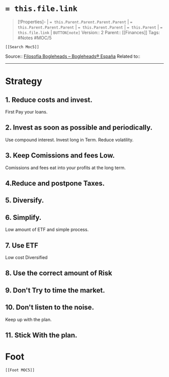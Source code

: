 # `= this.file.link`
>[!Properties]- | `= this.Parent.Parent.Parent.Parent` |  `= this.Parent.Parent.Parent` | `= this.Parent.Parent` | `= this.Parent` | `= this.file.link` | `BUTTON[note]`
>Version:: 2
>Parent:: [[Finances]]
>Tags: #Notes #MOC/5
```meta-bind-embed
[[Search Moc5]]
```
Source:: [Filosofía Bogleheads – Bogleheads® España](https://bogleheads.es/guia/filosofia)
Related to::
***
# Strategy

## 1. Reduce costs and invest. 
First Pay your loans.
## 2. Invest as soon as possible and periodically.
Use compound interest.
Invest long in Term.
Reduce volatility.
## 3. Keep Comissions and fees Low.
Comissions and fees eat into your profits at the long term. 
## 4.Reduce and postpone Taxes.

## 5. Diversify.

## 6. Simplify.
Low amount of ETF and simple process. 
## 7. Use ETF
Low cost
Diversified
## 8. Use the correct amount of Risk

## 9. Don't Try to time the market.

## 10. Don't listen to the noise.
Keep up with the plan.
## 11. Stick With the plan.





# Foot
```meta-bind-embed
[[Foot MOC5]]
```